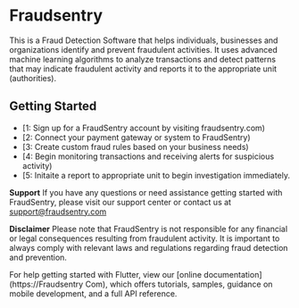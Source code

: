 # Fraudsentry

This is a Fraud Detection Software that helps individuals, businesses and organizations identify and prevent fraudulent activities. It uses advanced machine learning algorithms to analyze transactions and detect patterns that may indicate fraudulent activity and reports it to the appropriate unit (authorities).

## Getting Started
- [1: Sign up for a FraudSentry account by visiting fraudsentry.com)
- [2: Connect your payment gateway or system to FraudSentry)
- [3: Create custom fraud rules based on your business needs)
- [4: Begin monitoring transactions and receiving alerts for suspicious activity)
- [5: Initaite a report to appropriate unit to begin investigation immediately.

**Support**
If you have any questions or need assistance getting started with FraudSentry, please visit our support center or contact us at support@fraudsentry.com

**Disclaimer**
Please note that FraudSentry is not responsible for any financial or legal consequences resulting from fraudulent activity. It is important to always comply with relevant laws and regulations regarding fraud detection and prevention.

For help getting started with Flutter, view our
[online documentation](https://Fraudsentry
Com), which offers tutorials,
samples, guidance on mobile development, and a full API reference.
